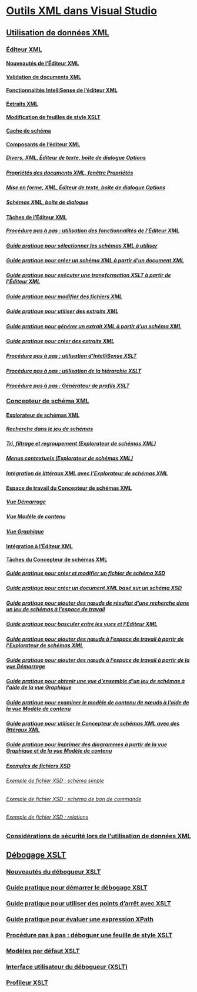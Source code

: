 # [Outils XML dans Visual Studio](xml-tools-in-visual-studio.md)
## [Utilisation de données XML](working-with-xml-data.md)
### [Éditeur XML](xml-editor.md)
#### [Nouveautés de l’Éditeur XML](what-s-new-in-the-xml-editor.md)
#### [Validation de documents XML](xml-document-validation.md)
#### [Fonctionnalités IntelliSense de l’éditeur XML](xml-editor-intellisense-features.md)
#### [Extraits XML](xml-snippets.md)
#### [Modification de feuilles de style XSLT](editing-xslt-style-sheets.md)
#### [Cache de schéma](schema-cache.md)
#### [Composants de l’éditeur XML](xml-editor-components.md)
##### [Divers, XML, Éditeur de texte, boîte de dialogue Options](miscellaneous-xml-text-editor-options-dialog-box.md)
##### [Propriétés des documents XML, fenêtre Propriétés](xml-document-properties-properties-window.md)
##### [Mise en forme, XML, Éditeur de texte, boîte de dialogue Options](formatting-xml-text-editor-options-dialog-box.md)
##### [Schémas XML, boîte de dialogue](xml-schemas-dialog-box.md)
#### [Tâches de l’Éditeur XML](xml-editor-tasks.md)
##### [Procédure pas à pas : utilisation des fonctionnalités de l’Éditeur XML](walkthrough-using-xml-editor-features.md)
##### [Guide pratique pour sélectionner les schémas XML à utiliser](how-to-select-the-xml-schemas-to-use.md)
##### [Guide pratique pour créer un schéma XML à partir d’un document XML](how-to-create-an-xml-schema-from-an-xml-document.md)
##### [Guide pratique pour exécuter une transformation XSLT à partir de l’Éditeur XML](how-to-execute-an-xslt-transformation-from-the-xml-editor.md)
##### [Guide pratique pour modifier des fichiers XML](how-to-edit-xml-files.md)
##### [Guide pratique pour utiliser des extraits XML](how-to-use-xml-snippets.md)
##### [Guide pratique pour générer un extrait XML à partir d’un schéma XML](how-to-generate-an-xml-snippet-from-an-xml-schema.md)
##### [Guide pratique pour créer des extraits XML](how-to-create-xml-snippets.md)
##### [Procédure pas à pas : utilisation d’IntelliSense XSLT](walkthrough-using-xslt-intellisense.md)
##### [Procédure pas à pas : utilisation de la hiérarchie XSLT](walkthrough-using-xslt-hierarchy.md)
##### [Procédure pas à pas : Générateur de profils XSLT](walkthrough-xslt-profiler.md)
### [Concepteur de schéma XML](xml-schema-designer.md)
#### [Explorateur de schémas XML](xml-schema-explorer.md)
##### [Recherche dans le jeu de schémas](searching-the-schema-set.md)
##### [Tri, filtrage et regroupement (Explorateur de schémas XML)](sorting-filtering-and-grouping-xml-schema-explorer.md)
##### [Menus contextuels (Explorateur de schémas XML)](context-menus-xml-schema-explorer.md)
##### [Intégration de littéraux XML avec l’Explorateur de schémas XML](integration-of-xml-literals-with-xml-schema-explorer.md)
#### [Espace de travail du Concepteur de schémas XML](xml-schema-designer-workspace.md)
##### [Vue Démarrage](start-view.md)
##### [Vue Modèle de contenu](content-model-view.md)
##### [Vue Graphique](graph-view.md)
#### [Intégration à l’Éditeur XML](integration-with-xml-editor.md)
#### [Tâches du Concepteur de schémas XML](xml-schema-designer-tasks.md)
##### [Guide pratique pour créer et modifier un fichier de schéma XSD](how-to-create-and-edit-an-xsd-schema-file.md)
##### [Guide pratique pour créer un document XML basé sur un schéma XSD](how-to-create-an-xml-document-based-on-an-xsd-schema.md)
##### [Guide pratique pour ajouter des nœuds de résultat d’une recherche dans un jeu de schémas à l’espace de travail](how-to-add-schema-set-search-result-nodes-to-the-workspace.md)
##### [Guide pratique pour basculer entre les vues et l’Éditeur XML](how-to-switch-between-views-and-the-xml-editor.md)
##### [Guide pratique pour ajouter des nœuds à l’espace de travail à partir de l’Explorateur de schémas XML](how-to-add-nodes-to-the-workspace-from-the-xml-schema-explorer.md)
##### [Guide pratique pour ajouter des nœuds à l’espace de travail à partir de la vue Démarrage](how-to-add-nodes-to-the-workspace-from-the-start-view.md)
##### [Guide pratique pour obtenir une vue d’ensemble d’un jeu de schémas à l’aide de la vue Graphique](how-to-get-an-overview-of-a-schema-set-using-the-graph-view.md)
##### [Guide pratique pour examiner le modèle de contenu de nœuds à l’aide de la vue Modèle de contenu](how-to-examine-the-content-model-of-nodes-using-the-content-model-view.md)
##### [Guide pratique pour utiliser le Concepteur de schémas XML avec des littéraux XML](how-to-use-the-xml-schema-designer-with-xml-literals.md)
##### [Guide pratique pour imprimer des diagrammes à partir de la vue Graphique et de la vue Modèle de contenu](how-to-print-diagrams-from-the-graph-view-and-the-content-model-view.md)
##### [Exemples de fichiers XSD](sample-xsd-files.md)
###### [Exemple de fichier XSD : schéma simple](sample-xsd-file-simple-schema.md)
###### [Exemple de fichier XSD : schéma de bon de commande](sample-xsd-file-purchase-order-schema.md)
###### [Exemple de fichier XSD : relations](sample-xsd-file-relationships.md)
### [Considérations de sécurité lors de l’utilisation de données XML](security-considerations-when-working-with-xml-data.md)
## [Débogage XSLT](debugging-xslt.md)
### [Nouveautés du débogueur XSLT](what-s-new-in-the-xslt-debugger.md)
### [Guide pratique pour démarrer le débogage XSLT](how-to-start-debugging-xslt.md)
### [Guide pratique pour utiliser des points d’arrêt avec XSLT](how-to-use-breakpoints-with-xslt.md)
### [Guide pratique pour évaluer une expression XPath](how-to-evaluate-an-xpath-expression.md)
### [Procédure pas à pas : déboguer une feuille de style XSLT](walkthrough-debug-an-xslt-style-sheet.md)
### [Modèles par défaut XSLT](xslt-default-templates.md)
### [Interface utilisateur du débogueur (XSLT)](debugger-user-interface-xslt.md)
### [Profileur XSLT](xslt-profiler.md)
